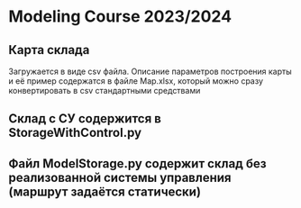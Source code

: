 # Modeling Course 2023/2024
## Карта склада
Загружается в виде csv файла. Описание параметров построения карты и её пример содержатся в файле Map.xlsx, который можно сразу конвертировать в csv стандартными средствами

## Склад с СУ содержится в StorageWithControl.py
## Файл ModelStorage.py содержит склад без реализованной системы управления (маршрут задаётся статически)
